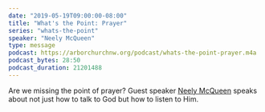 ```yaml
---
date: "2019-05-19T09:00:00-08:00"
title: "What's the Point: Prayer"
series: "whats-the-point"
speaker: "Neely McQueen"
type: message
podcast: https://arborchurchnw.org/podcast/whats-the-point-prayer.m4a
podcast_bytes: 28:50
podcast_duration: 21201488
---
```


Are we missing the point of prayer? Guest speaker [Neely McQueen](http://www.occ.org/sm--meet-our-team/) speaks about not just how to talk to God but how to listen to Him.


